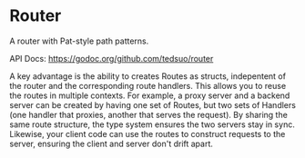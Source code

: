 # Router
A router with Pat-style path patterns.

API Docs: https://godoc.org/github.com/tedsuo/router

A key advantage is the ability to creates Routes as structs, indepentent of the router and the corresponding route handlers.  This allows you to reuse the routes in multiple contexts. For example, a proxy server and a backend server can be created by having one set of Routes, but two sets of Handlers (one handler that proxies, another that serves the request). By sharing the same route structure, the type system ensures the two servers stay in sync.  Likewise, your client code can use the routes to construct requests to the server, ensuring the client and server don't drift apart.